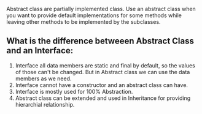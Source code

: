 Abstract class are partially implemented class.
Use an abstract class when you want to provide default implementations for some methods while leaving other methods to be implemented by the subclasses.

What is the difference betweeen Abstract Class and an Interface:
---------------------------------------------------------------
1. Interface all data members are static and final by default, so the values of those can't be changed. But in Abstract class we can use the data members as we need.
2. Interface cannot have a constructor and an abstract class can have.
3. Interface is mostly used for 100% Abstraction.
4. Abstract class can be extended and used in Inheritance for providing hierarchial relationship.